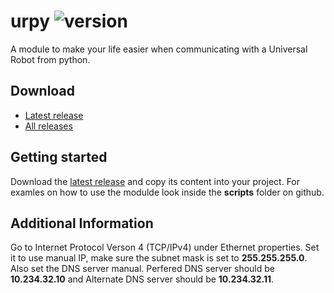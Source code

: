 # urpy ![version](https://img.shields.io/badge/version-1.0.0-blue.svg)
A module to make your life easier when communicating with a Universal Robot from python.

## Download
- [Latest release](https://github.com/JonasAlmaas/urpy/releases/latest)
- [All releases](https://github.com/JonasAlmaas/urpy/releases)

## Getting started
Download the [latest release](https://github.com/JonasAlmaas/prop-combine-tools/releases/latest) and copy its content into your project. For examles on how to use the modulde look inside the <strong>scripts</strong> folder on github.

## Additional Information
Go to Internet Protocol Verson 4 (TCP/IPv4) under Ethernet properties. Set it to use manual IP, make sure the subnet mask is set to <strong>255.255.255.0</strong>. Also set the DNS server manual. Perfered DNS server should be <strong>10.234.32.10</strong> and Alternate DNS server should be <strong>10.234.32.11</strong>.
